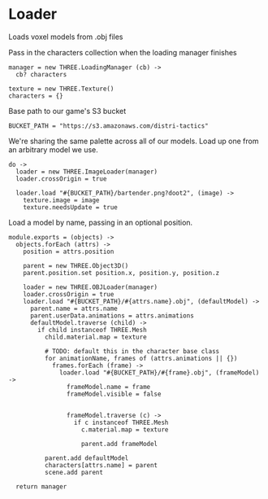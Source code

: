 Loader
======

Loads voxel models from .obj files

Pass in the characters collection when the loading manager finishes

    manager = new THREE.LoadingManager (cb) ->
      cb? characters

    texture = new THREE.Texture()
    characters = {}

Base path to our game's S3 bucket

    BUCKET_PATH = "https://s3.amazonaws.com/distri-tactics"

We're sharing the same palette across all of our models.
Load up one from an arbitrary model we use.

    do ->
      loader = new THREE.ImageLoader(manager)
      loader.crossOrigin = true

      loader.load "#{BUCKET_PATH}/bartender.png?doot2", (image) ->
        texture.image = image
        texture.needsUpdate = true

Load a model by name, passing in an optional position.

    module.exports = (objects) ->
      objects.forEach (attrs) ->
        position = attrs.position

        parent = new THREE.Object3D()
        parent.position.set position.x, position.y, position.z

        loader = new THREE.OBJLoader(manager)
        loader.crossOrigin = true
        loader.load "#{BUCKET_PATH}/#{attrs.name}.obj", (defaultModel) ->
          parent.name = attrs.name
          parent.userData.animations = attrs.animations
          defaultModel.traverse (child) ->
            if child instanceof THREE.Mesh
              child.material.map = texture

              # TODO: default this in the character base class
              for animationName, frames of (attrs.animations || {})
                frames.forEach (frame) ->
                  loader.load "#{BUCKET_PATH}/#{frame}.obj", (frameModel) ->
                    frameModel.name = frame
                    frameModel.visible = false
                    
                  
                    frameModel.traverse (c) ->
                      if c instanceof THREE.Mesh
                        c.material.map = texture

                        parent.add frameModel

              parent.add defaultModel
              characters[attrs.name] = parent
              scene.add parent

      return manager
